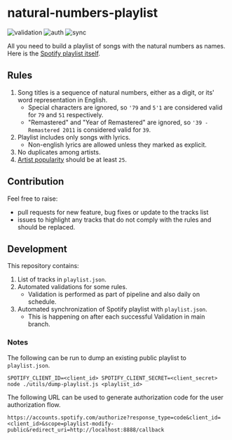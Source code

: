 # natural-numbers-playlist

![validation](https://github.com/aelmekeev/natural-numbers-playlist/actions/workflows/validation.yml/badge.svg) ![auth](https://github.com/aelmekeev/natural-numbers-playlist/actions/workflows/auth.yml/badge.svg) ![sync](https://github.com/aelmekeev/natural-numbers-playlist/actions/workflows/sync.yml/badge.svg)

All you need to build a playlist of songs with the natural numbers as names. Here is the [Spotify playlist itself](https://open.spotify.com/playlist/3aMXF1tA7L1ml1XrEqpa0s).

## Rules

1. Song titles is a sequence of natural numbers, either as a digit, or its' word representation in English.
   * Special characters are ignored, so `'79` and `5'1` are considered valid for `79` and `51` respectively.
   * "Remastered" and "Year of Remastered" are ignored, so `'39 - Remastered 2011` is considered valid for `39`.
2. Playlist includes only songs with lyrics.
   * Non-english lyrics are allowed unless they marked as explicit.
3. No duplicates among artists.
4. [Artist popularity](https://developer.spotify.com/documentation/web-api/reference/#/operations/get-an-artists-top-tracks) should be at least `25`.

## Contribution

Feel free to raise:
* pull requests for new feature, bug fixes or update to the tracks list
* issues to highlight any tracks that do not comply with the rules and should be replaced.

## Development

This repository contains:

1. List of tracks in `playlist.json`.
2. Automated validations for some rules.
   * Validation is performed as part of pipeline and also daily on schedule.
3. Automated synchronization of Spotify playlist with `playlist.json`.
   * This is happening on after each successful Validation in main branch.

### Notes

The following can be run to dump an existing public playlist to `playlist.json`.

```
SPOTIFY_CLIENT_ID=<client_id> SPOTIFY_CLIENT_SECRET=<client_secret> node ./utils/dump-playlist.js <playlist_id>
```

The following URL can be used to generate authorization code for the user authorization flow.

```
https://accounts.spotify.com/authorize?response_type=code&client_id=<client_id>&scope=playlist-modify-public&redirect_uri=http://localhost:8888/callback
```
